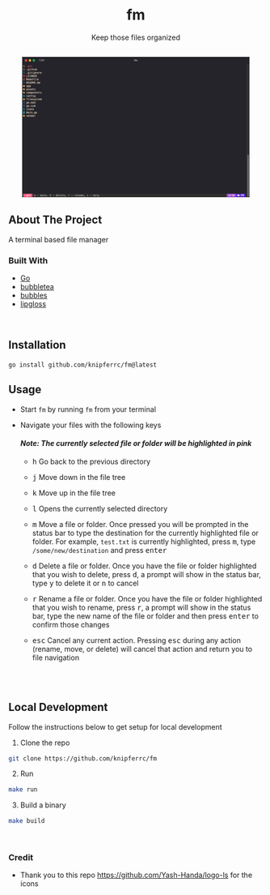 <p align="center">
  <h1 align="center">fm</h3>

  <p align="center">
    Keep those files organized
  </p>
</p>

<p align="center" style="margin-top: 30px; margin-bottom: 20px;">
  <img src="./assets/screenshot.png" width="450" title="hover text">
</p>

## About The Project

A terminal based file manager

### Built With

- [Go](https://golang.org/)
- [bubbletea](https://github.com/charmbracelet/bubbletea)
- [bubbles](https://github.com/charmbracelet/bubbles)
- [lipgloss](https://github.com/charmbracelet/lipgloss)

<br />

## Installation

```
go install github.com/knipferrc/fm@latest
```

## Usage

- Start `fm` by running `fm` from your terminal
- Navigate your files with the following keys
  <br />

  #### <i>Note: The currently selected file or folder will be highlighted in pink</i>

  - <kbd>h</kbd> Go back to the previous directory

  - <kbd>j</kbd> Move down in the file tree

  - <kbd>k</kbd> Move up in the file tree

  - <kbd>l</kbd> Opens the currently selected directory

  - <kbd>m</kbd> Move a file or folder. Once pressed you will be prompted in the status bar to type the destination for the currently highlighted file or folder. For example, `test.txt` is currently highlighted, press <kbd>m</kbd>, type `/some/new/destination` and press <kbd>enter</kbd>

  - <kbd>d</kbd> Delete a file or folder. Once you have the file or folder highlighted that you wish to delete, press <kbd>d</kbd>, a prompt will show in the status bar, type <kbd>y</kbd> to delete it or <kbd>n</kbd> to cancel

  - <kbd>r</kbd> Rename a file or folder. Once you have the file or folder highlighted that you wish to rename, press <kbd>r</kbd>, a prompt will show in the status bar, type the new name of the file or folder and then press <kbd>enter</kbd> to confirm those changes

  - <kbd>esc</kbd> Cancel any current action. Pressing <kbd>esc</kbd> during any action (rename, move, or delete) will cancel that action and return you to file navigation

<br />
<br />

## Local Development

Follow the instructions below to get setup for local development

1. Clone the repo

```sh
git clone https://github.com/knipferrc/fm
```

2. Run

```sh
make run
```

3. Build a binary

```sh
make build
```

<br />

### Credit

- Thank you to this repo https://github.com/Yash-Handa/logo-ls for the icons
